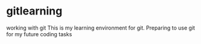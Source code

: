 # gitlearning
working with git
This is my learning environment for git.
Preparing to use git for my future coding tasks
